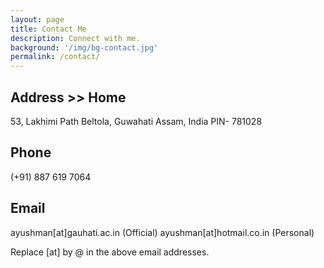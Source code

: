 ```yaml
---
layout: page
title: Contact Me
description: Connect with me.
background: '/img/bg-contact.jpg'
permalink: /contact/
---
```


## Address >> Home

53, Lakhimi Path
Beltola, Guwahati
Assam, India
PIN- 781028

## Phone

(+91) 887 619 7064 

## Email

ayushman[at]gauhati.ac.in (Official)
ayushman[at]hotmail.co.in (Personal)

Replace [at] by @ in the above email addresses.